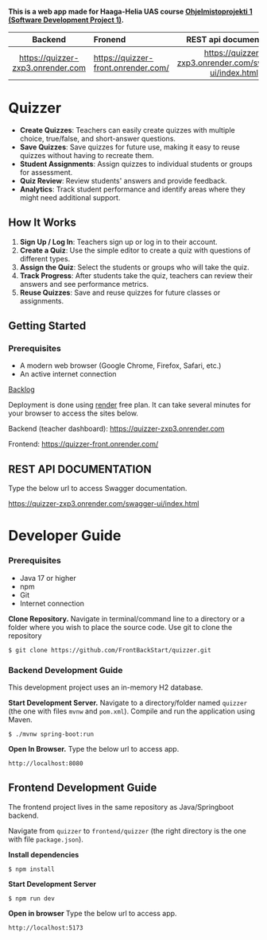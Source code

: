 **This is a web app made for Haaga-Helia UAS course [Ohjelmistoprojekti 1 (Software Development Project 1)](https://software-development-project-1.github.io/).**

|Backend|Fronend|REST api documentation|
|:-----:|:------|:--------------------:|
|https://quizzer-zxp3.onrender.com|https://quizzer-front.onrender.com/|https://quizzer-zxp3.onrender.com/swagger-ui/index.html|

# Quizzer

- **Create Quizzes**: Teachers can easily create quizzes with multiple choice, true/false, and short-answer questions.
- **Save Quizzes**: Save quizzes for future use, making it easy to reuse quizzes without having to recreate them.
- **Student Assignments**: Assign quizzes to individual students or groups for assessment.
- **Quiz Review**: Review students' answers and provide feedback.
- **Analytics**: Track student performance and identify areas where they might need additional support.

## How It Works

1. **Sign Up / Log In**: Teachers sign up or log in to their account.
2. **Create a Quiz**: Use the simple editor to create a quiz with questions of different types.
3. **Assign the Quiz**: Select the students or groups who will take the quiz.
4. **Track Progress**: After students take the quiz, teachers can review their answers and see performance metrics.
5. **Reuse Quizzes**: Save and reuse quizzes for future classes or assignments.

## Getting Started

### Prerequisites

- A modern web browser (Google Chrome, Firefox, Safari, etc.)
- An active internet connection

[Backlog](https://github.com/orgs/FrontBackStart/projects/1/views/1)


Deployment is done using [render](https://render.com/) free plan. It can take several minutes for your browser to access the sites below.

Backend (teacher dashboard): https://quizzer-zxp3.onrender.com

Frontend: https://quizzer-front.onrender.com/


## REST API DOCUMENTATION

Type the below url to access Swagger documentation.

https://quizzer-zxp3.onrender.com/swagger-ui/index.html


# Developer Guide

### Prerequisites

- Java 17 or higher
- npm
- Git
- Internet connection

**Clone Repository.** Navigate in terminal/command line to a directory or a folder where you wish to place the source code. Use git to clone the repository

    $ git clone https://github.com/FrontBackStart/quizzer.git

### Backend Development Guide

This development project uses an in-memory H2 database.

**Start Development Server.** Navigate to a directory/folder named `quizzer` (the one with files `mvnw` and `pom.xml`). Compile and run the application using Maven.

    $ ./mvnw spring-boot:run

**Open In Browser.** Type the below url to access app.

    http://localhost:8080

## Frontend Development Guide

The frontend project lives in the same repository as Java/Springboot backend.

Navigate from `quizzer` to `frontend/quizzer` (the right directory is the one with file `package.json`).

**Install dependencies**

    $ npm install

**Start Development Server**

    $ npm run dev

**Open in browser** Type the below url to access app.

    http://localhost:5173
